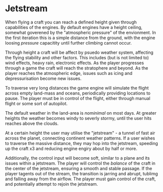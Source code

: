 # Jetstream

When flying a craft you can reach a defined height given through capabilities of the engines. By default engines have a height ceiling, somewhat goverened by the "atmospheric pressure" of the envionment. In the first iteration this is a simple distance from the ground, with the engine loosing _pressure_ capacitity until further climbing cannot occur.

Through height a craft will be affect by psuedo weather system, affecting the flying stability and other factors. This includes (but is not limited to) wind effects, heavy rain, electronic effects. As the player progresses through a game the craft will reach the stratophere and beyond. As the player reaches the atmospheric edge, issues such as icing and depressurisation become new issues.

To traverse very long distances the game engine will simulate the flight across empty land-mass and oceans, periodically providing locations to pause. The player must be in control of the flight, either through manual flight or some sort of autopilot.

The default weather in the land-area is _nominimal_ on most days. At greater heights the weather becomes windy to severly stormy, until the user hits reaches above the clouds.

At a certain height the user may utilise the "jetstream" - a tunnel of fast air across the planet, connecting continent weather patterns. If a user wishes to traverse the massive distance, they may hop into the jetstream, speeding up the craft x3 and reducing engine engiry about by half or more.

Additionally, the control input will become soft, similar to a plane and its issues within a jetstream. The player will control the _balance_ of the craft in the center of the jetstream, ensuring a smooth and stable passage.  If the player tagents out of the stream, the transition is jarring and abrupt, tublimg and falling away from the airflow.
The player must gain control of the craft, and potentially attempt to rejoin the jetstream.
